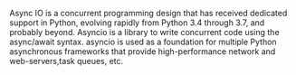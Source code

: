 Async IO is a concurrent programming design that has received dedicated support in Python, evolving rapidly from Python 3.4 through 3.7, and probably beyond.
Asyncio is a library to write concurrent code using the async/await syntax.
asyncio is used as a foundation for multiple Python asynchronous frameworks that provide high-performance network and web-servers,task queues, etc.
